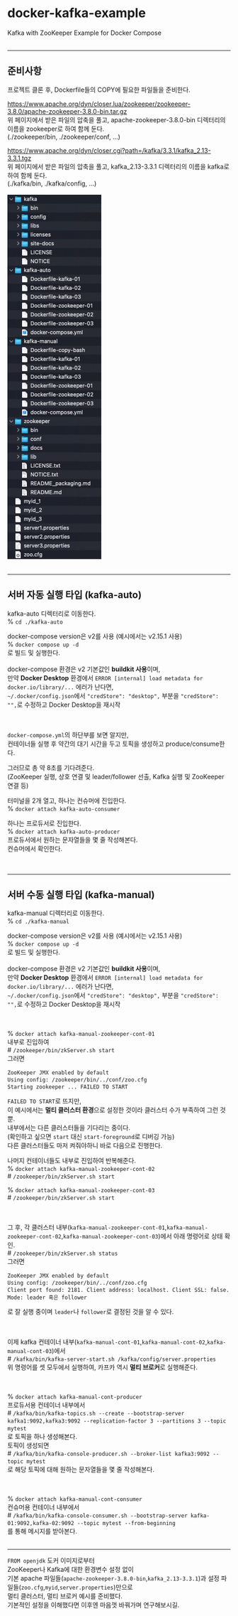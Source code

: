 # docker-kafka-example
Kafka with ZooKeeper Example for Docker Compose
<br><br>
- - -

## 준비사항  

프로젝트 클론 후, Dockerfile들의 COPY에 필요한 파일들을 준비한다.  

<https://www.apache.org/dyn/closer.lua/zookeeper/zookeeper-3.8.0/apache-zookeeper-3.8.0-bin.tar.gz>  
위 페이지에서 받은 파일의 압축을 풀고, apache-zookeeper-3.8.0-bin 디렉터리의 이름을 zookeeper로 하여 함께 둔다.  
(./zookeeper/bin, ./zookeeper/conf, ...)

<https://www.apache.org/dyn/closer.cgi?path=/kafka/3.3.1/kafka_2.13-3.3.1.tgz>  
위 페이지에서 받은 파일의 압축을 풀고, kafka_2.13-3.3.1 디렉터리의 이름을 kafka로 하여 함께 둔다.  
(./kafka/bin, ./kafka/config, ...)  
<br>
![준비사항](./prepare.png)
<br><br>
- - -

## 서버 자동 실행 타입 (kafka-auto)  

kafka-auto 디렉터리로 이동한다.  
% `cd ./kafka-auto`  

docker-compose version은 v2를 사용 (예시에서는 v2.15.1 사용)  
% `docker compose up -d`  
로 빌드 및 실행한다.  
<br>
docker-compose 환경은 v2 기본값인 **buildkit 사용**이며,  
만약 **Docker Desktop** 환경에서 `ERROR [internal] load metadata for docker.io/library/...` 에러가 난다면,  
`~/.docker/config.json`에서 `"credStore": "desktop",` 부분을 `"credStore": "",`로 수정하고 Docker Desktop을 재시작  
<br><br>

`docker-compose.yml`의 하단부를 보면 알지만,  
컨테이너들 실행 후 약간의 대기 시간을 두고 토픽을 생성하고 produce/consume한다.  

그러므로 총 약 8초를 기다려준다.  
(ZooKeeper 실행, 상호 연결 및 leader/follower 선출, Kafka 실행 및 ZooKeeper 연결 등)  

터미널을 2개 열고, 하나는 컨슈머에 진입한다.  
% `docker attach kafka-auto-consumer`  

하나는 프로듀서로 진입한다.  
% `docker attach kafka-auto-producer`  
프로듀서에서 원하는 문자열들을 몇 줄 작성해본다.  
컨슈머에서 확인한다.  
<br><br>
- - -

## 서버 수동 실행 타입 (kafka-manual)  

kafka-manual 디렉터리로 이동한다.  
% `cd ./kafka-manual`  

docker-compose version은 v2를 사용 (예시에서는 v2.15.1 사용)  
% `docker compose up -d`  
로 빌드 및 실행한다.  
<br>
docker-compose 환경은 v2 기본값인 **buildkit 사용**이며,  
만약 **Docker Desktop** 환경에서 `ERROR [internal] load metadata for docker.io/library/...` 에러가 난다면,  
`~/.docker/config.json`에서 `"credStore": "desktop",` 부분을 `"credStore": "",`로 수정하고 Docker Desktop을 재시작  
<br><br>

% `docker attach kafka-manual-zookeeper-cont-01`  
내부로 진입하여  
&#35; `/zookeeper/bin/zkServer.sh start`  
그러면  
```
ZooKeeper JMX enabled by default
Using config: /zookeeper/bin/../conf/zoo.cfg  
Starting zookeeper ... FAILED TO START
```
`FAILED TO START`로 뜨지만,  
이 예시에서는 **멀티 클러스터 환경**으로 설정한 것이라 클러스터 수가 부족하여 그런 것 뿐.  
내부에서는 다른 클러스터들을 기다리는 중이다.  
(확인하고 싶으면 `start` 대신 `start-foreground`로 디버깅 가능)  
다른 클러스터들도 마저 켜줘야하니 바로 다음으로 진행한다.

나머지 컨테이너들도 내부로 진입하여 반복해준다.  
% `docker attach kafka-manual-zookeeper-cont-02`  
&#35; `/zookeeper/bin/zkServer.sh start`  

% `docker attach kafka-manual-zookeeper-cont-03`  
&#35; `/zookeeper/bin/zkServer.sh start`  
<br><br>

그 후, 각 클러스터 내부(`kafka-manual-zookeeper-cont-01`,`kafka-manual-zookeeper-cont-02`,`kafka-manual-zookeeper-cont-03`)에서 아래 명령어로 상태 확인.  
&#35; `/zookeeper/bin/zkServer.sh status`  
그러면  
```
ZooKeeper JMX enabled by default
Using config: /zookeeper/bin/../conf/zoo.cfg
Client port found: 2181. Client address: localhost. Client SSL: false.
Mode: leader 혹은 follower
```
로 잘 실행 중이며 `leader`나 `follower`로 결정된 것을 알 수 있다.  
<br><br>

이제 kafka 컨테이너 내부(`kafka-manual-cont-01`,`kafka-manual-cont-02`,`kafka-manual-cont-03`)에서  
&#35; `/kafka/bin/kafka-server-start.sh /kafka/config/server.properties`  
위 명령어를 셋 모두에서 실행하여, 카프카 역시 **멀티 브로커**로 실행해준다.  
<br><br>

% `docker attach kafka-manual-cont-producer`  
프로듀서용 컨테이너 내부에서  
&#35; `/kafka/bin/kafka-topics.sh --create --bootstrap-server kafka1:9092,kafka3:9092 --replication-factor 3 --partitions 3 --topic mytest`  
로 토픽을 하나 생성해본다.  
토픽이 생성되면  
&#35; `/kafka/bin/kafka-console-producer.sh --broker-list kafka3:9092 --topic mytest`  
로 해당 토픽에 대해 원하는 문자열들을 몇 줄 작성해본다.  
<br><br>

% `docker attach kafka-manual-cont-consumer`  
컨슈머용 컨테이너 내부에서  
&#35; `/kafka/bin/kafka-console-consumer.sh --bootstrap-server kafka-01:9092,kafka-02:9092 --topic mytest --from-beginning`  
를 통해 메시지를 받아본다.
<br><br>
- - -
`FROM openjdk` 도커 이미지로부터  
ZooKeeper나 Kafka에 대한 환경변수 설정 없이  
기본 apache 파일들(`apache-zookeeper-3.8.0-bin`,`kafka_2.13-3.3.1`)과 설정 파일들(`zoo.cfg`,`myid`,`server.properties`)만으로  
멀티 클러스터, 멀티 브로커 예시를 준비했다.  
기본적인 설정을 이해했다면 이후엔 마음껏 바꿔가며 연구해보시길.
<br><br>
